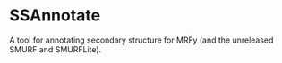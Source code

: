 SSAnnotate
==========

A tool for annotating secondary structure for MRFy (and the unreleased SMURF and SMURFLite).
